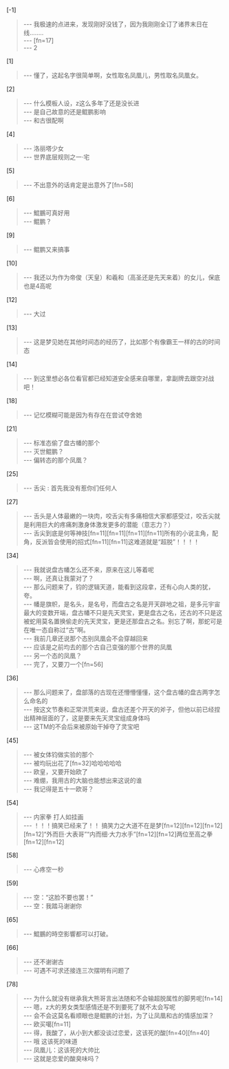 
[-1] 
>--- 我极速的点进来，发现刚好没钱了，因为我刚刚全订了诸界末日在线........<br>
>--- [fn=17]<br>
>--- 2<br>

[1] 
>--- 懂了，这起名字很简单啊，女性取名凤凰儿，男性取名凤凰女。<br>

[2] 
>--- 什么模板人设，z这么多年了还是没长进<br>
>--- 是自己故意的还是鲲鹏影响<br>
>--- 和古很配啊<br>

[4] 
>--- 洛丽塔少女<br>
>--- 世界底层规则之一·宅<br>

[5] 
>--- 不出意外的话肯定是出意外了[fn=58]<br>

[6] 
>--- 鯤鵬可真好用<br>
>--- 鲲鹏？<br>

[9] 
>--- 鲲鹏又来搞事<br>

[10] 
>--- 我还以为作为帝俊（天皇）和羲和（高圣还是先天来着）的女儿，保底也是4高呢<br>

[12] 
>--- 大过<br>

[13] 
>--- 这是梦见她在其他时间态的经历了，比如那个有像霸王一样的古的时间态<br>

[14] 
>--- 到这里想必各位看官都已经知道安全感来自哪里，拿副牌去跟空对战吧！<br>

[18] 
>--- 记忆模糊可能是因为有存在在尝试夺舍她<br>

[21] 
>--- 标准态偷了盘古幡的那个<br>
>--- 灭世鲲鹏？<br>
>--- 偏转态的那个凤凰？<br>

[25] 
>--- 舌尖 : 首先我没有惹你们任何人<br>

[27] 
>--- 舌头是人体最嫩的一块肉，咬舌尖有多痛相信大家都感受过，咬舌尖就是利用巨大的疼痛刺激身体激发更多的潜能（意志力？）<br>
>--- 舌尖到底是何等神技[fn=11][fn=11][fn=11][fn=11]所有的小说主角，配角，反派皆会使用的招式[fn=11][fn=11]这难道就是“超脱”！！！！<br>

[34] 
>--- 我就说盘古幡怎么还不来，原来在这儿等着呢<br>
>--- 啊，还真让我蒙对了？<br>
>--- 那么问题来了，钧的逻辑天道，能看到这段拿，还有心向人类的犹，夸。<br>
>--- 幡是旗帜，是名头，是名号，而盘古之名是开天辟地之祖，是多元宇宙最大的变数开端，盘古幡不只是先天灵宝，更是盘古之名，还古的不只是这被蛇用莫名置换偷走的先天灵宝，更是还那盘古之名。别忘了啊，那蛇可是在唯一态自称过“古”啊。<br>
>--- 我前几章还说那个态别凤凰会不会穿越回来<br>
>--- 应该是之前均去的那个古自己变强的那个世界的凤凰<br>
>--- 另一个态的凤凰？<br>
>--- 完了，又要刀一个[fn=56]<br>

[36] 
>--- 那么问题来了，盘部落的古现在还懵懵懂懂，这个盘古幡的盘古两字怎么命名的<br>
>--- 按这文节奏和正常洪荒来说，盘古还差个开天的斧子，但他以前已经捏出精神层面的了，这是要来先天灵宝组成身体吗<br>
>--- 这TM的不会后来被原始干掉夺了灵宝吧<br>

[45] 
>--- 被女体钧做实验的那个<br>
>--- 被均玩出花了[fn=32]哈哈哈哈哈<br>
>--- 欧皇，又要开始欧了<br>
>--- 难绷，我用古的大脑也能想出来这说的谁<br>
>--- 我记得是五十一欧哥？<br>

[54] 
>--- 内家拳 打人如挂画<br>
>--- ！！！搞笑已经来了！！  搞笑力之大道不在是梦[fn=12][fn=12][fn=12][fn=12]“外而巨·大表哥”“内而细·大力水手”[fn=12][fn=12]两位至高之拳[fn=12][fn=12]<br>

[58] 
>--- 心疼空一秒<br>

[59] 
>--- 空：“这脸不要也罢！”<br>
>--- 空：我踏马谢谢你<br>

[65] 
>--- 鯤鵬的時空影響都可以打破。<br>

[66] 
>--- 还不谢谢古<br>
>--- 可遇不可求还接连三次摆明有问题了<br>

[78] 
>--- 为什么就没有继承我大熊哥言出法随和不会输超脱属性的脚男呢[fn=14]<br>
>--- 嗯，z大的男女类型感情还是不到要死了就不太会写呢<br>
>--- 会不会这莫名看顺眼也是鲲鹏的计划，为了让凤凰和古的情感加深？<br>
>--- 欧买噶[fn=11]<br>
>--- 得，我酸了，从小到大都没谈过恋爱，这该死的酸[fn=40][fn=40]<br>
>--- 哦 这该死的味道<br>
>--- 凤凰儿：这该死的大帅比<br>
>--- 这就是恋爱的酸臭味吗？<br>

